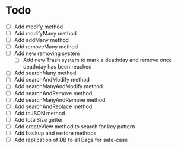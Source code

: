 # Todo

- [ ] Add modify method
- [ ] Add modifyMany method
- [ ] Add addMany method
- [ ] Add removeMany method
- [ ] Add new removing system
  - [ ] Add new Trash system to mark a deathday and remove once deathday has been reached
- [ ] Add searchMany method
- [ ] Add searchAndModify method
- [ ] Add searchManyAndModify method
- [ ] Add searchAndRemove method
- [ ] Add searchManyAndRemove method
- [ ] Add searchAndReplace method
- [ ] Add toJSON method
- [ ] Add totalSize getter
- [ ] Add createView method to search for key pattern
- [ ] Add backup and restore methods
- [ ] Add replication of DB to all Bags for safe-case
